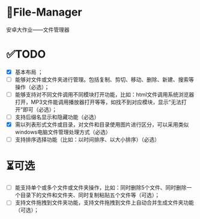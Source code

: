# 📁File-Manager
安卓大作业——文件管理器

# ✅TODO
- [x] 基本布局 ；
- [ ] 能够对文件或文件夹进行管理。包括复制、剪切、移动、删除、新建、搜索等操作（必选）；
- [ ] 能够支持对不同文件调用不同模块打开功能，比如：html文件调用系统浏览器打开，MP3文件能调用播放器打开等等，如找不到对应模块，显示“无法打开”即可（必选）；
- [ ] 支持后缀名显示和隐藏功能（必选）
- [x] 需以列表形式文件或目录，对文件和目录使用图片进行区分，可以采用类似windows电脑文件管理处理方式（必选）
- [ ] 支持排序选择功能（比如：以时间排序、以大小排序）（必选）

# ⏳可选
- [ ] 能支持单个或多个文件或文件夹操作，比如：同时删除5个文件、同时删除一个目录下的文件和文件夹、同时复制粘贴五个文件等（可选）；
- [ ] 支持文件拖拽到文件夹功能，支持文件拖拽到文件上自动合并生成文件夹功能（可选）；
